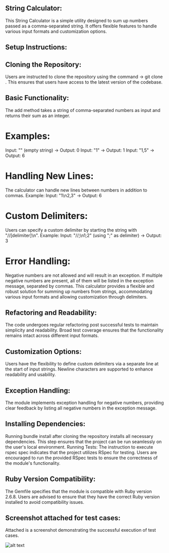 ## String Calculator:
This String Calculator is a simple utility designed to sum up numbers passed as a comma-separated string. It offers flexible features to handle various input formats and customization options.

## Setup Instructions:

## Cloning the Repository:
Users are instructed to clone the repository using the command -> git clone <repo-name>.
This ensures that users have access to the latest version of the codebase.

## Basic Functionality:
The add method takes a string of comma-separated numbers as input and returns their sum as an integer.
# Examples:
Input: "" (empty string) → Output: 0
Input: "1" → Output: 1
Input: "1,5" → Output: 6

# Handling New Lines:
The calculator can handle new lines between numbers in addition to commas.
Example: Input: "1\n2,3" → Output: 6

# Custom Delimiters:
Users can specify a custom delimiter by starting the string with "//[delimiter]\n".
Example: Input: "//;\n1;2" (using ";" as delimiter) → Output: 3

# Error Handling:
Negative numbers are not allowed and will result in an exception.
If multiple negative numbers are present, all of them will be listed in the exception message, separated by commas.
This calculator provides a flexible and robust solution for summing up numbers from strings, accommodating various input formats and allowing customization through delimiters.

## Refactoring and Readability:
The code undergoes regular refactoring post successful tests to maintain simplicity and readability.
Broad test coverage ensures that the functionality remains intact across different input formats.

## Customization Options:
Users have the flexibility to define custom delimiters via a separate line at the start of input strings.
Newline characters are supported to enhance readability and usability.

## Exception Handling:
The module implements exception handling for negative numbers, providing clear feedback by listing all negative numbers in the exception message.

## Installing Dependencies:
Running bundle install after cloning the repository installs all necessary dependencies.
This step ensures that the project can be run seamlessly on the user's local environment.
Running Tests:
The instruction to execute rspec spec indicates that the project utilizes RSpec for testing.
Users are encouraged to run the provided RSpec tests to ensure the correctness of the module's functionality.

## Ruby Version Compatibility:
The Gemfile specifies that the module is compatible with Ruby version 2.6.8.
Users are advised to ensure that they have the correct Ruby version installed to avoid compatibility issues.

## Screenshot attached for test cases:
Attached is a screenshot demonstrating the successful execution of test cases.


![alt text](<Screenshot from 2024-05-08 14-04-34.png>)

